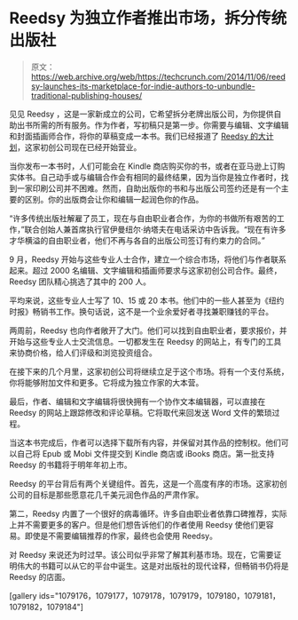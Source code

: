 # Reedsy 为独立作者推出市场，拆分传统出版社 

> 原文：<https://web.archive.org/web/https://techcrunch.com/2014/11/06/reedsy-launches-its-marketplace-for-indie-authors-to-unbundle-traditional-publishing-houses/>

见见 Reedsy ，这是一家新成立的公司，它希望拆分老牌出版公司，为你提供自助出书所需的所有服务。作为作者，写初稿只是第一步。你需要与编辑、文字编辑和封面插画师合作，将你的草稿变成一本书。我们已经报道了 [Reedsy 的大计划](https://web.archive.org/web/20221006225230/https://beta.techcrunch.com/2014/07/31/reedsy-helps-indie-publishers-get-things-done/)，这家初创公司现在已经开始营业。

当你发布一本书时，人们可能会在 Kindle 商店购买你的书，或者在亚马逊上订购实体书。自己动手或与编辑合作会有相同的最终结果，因为当你是独立作者时，找到一家印刷公司并不困难。然而，自助出版你的书和与出版公司签约还是有一个主要的区别。你的出版商会让你和编辑一起润色你的作品。

“许多传统出版社解雇了员工，现在与自由职业者合作，为你的书做所有艰苦的工作，”联合创始人兼首席执行官伊曼纽尔·纳塔夫在电话采访中告诉我。“现在有许多才华横溢的自由职业者，他们不再与各自的出版公司签订有约束力的合同。”

9 月，Reedsy 开始与这些专业人士合作，建立一个综合市场，将他们与作者联系起来。超过 2000 名编辑、文字编辑和插画师要求与这家初创公司合作。最终，Reedsy 团队精心挑选了其中的 200 人。

平均来说，这些专业人士写了 10、15 或 20 本书。他们中的一些人甚至为《纽约时报》畅销书工作。换句话说，这不是一个业余爱好者寻找兼职赚钱的平台。

两周前，Reedsy 也向作者敞开了大门。他们可以找到自由职业者，要求报价，并开始与这些专业人士交流信息。一切都发生在 Reedsy 的网站上，有专门的工具来协商价格，给人们评级和浏览投资组合。

在接下来的几个月里，这家初创公司将继续立足于这个市场。将有一个支付系统，你将能够附加文件和更多。它将成为独立作家的大本营。

最后，作者、编辑和文字编辑将很快拥有一个协作文本编辑器，可以直接在 Reedsy 的网站上跟踪修改和评论草稿。它将取代来回发送 Word 文件的繁琐过程。

当这本书完成后，作者可以选择下载所有内容，并保留对其作品的控制权。他们可以自己将 Epub 或 Mobi 文件提交到 Kindle 商店或 iBooks 商店。第一批支持 Reedsy 的书籍将于明年年初上市。

Reedsy 的平台背后有两个关键组件。首先，这是一个高度有序的市场。这家初创公司的目标是那些愿意花几千美元润色作品的严肃作家。

第二，Reedsy 内置了一个很好的病毒循环。许多自由职业者依靠口碑推荐，实际上并不需要更多的客户。但是他们想告诉他们的作者使用 Reedsy 使他们更容易。即使是不需要编辑推荐的作家，最终也会使用 Reedsy。

对 Reedsy 来说还为时过早。该公司似乎非常了解其利基市场。现在，它需要证明伟大的书籍可以从它的平台中诞生。这是对出版社的现代诠释，但畅销书仍将是 Reedsy 的店面。

[gallery ids="1079176，1079177，1079178，1079179，1079180，1079181，1079182，1079184"]